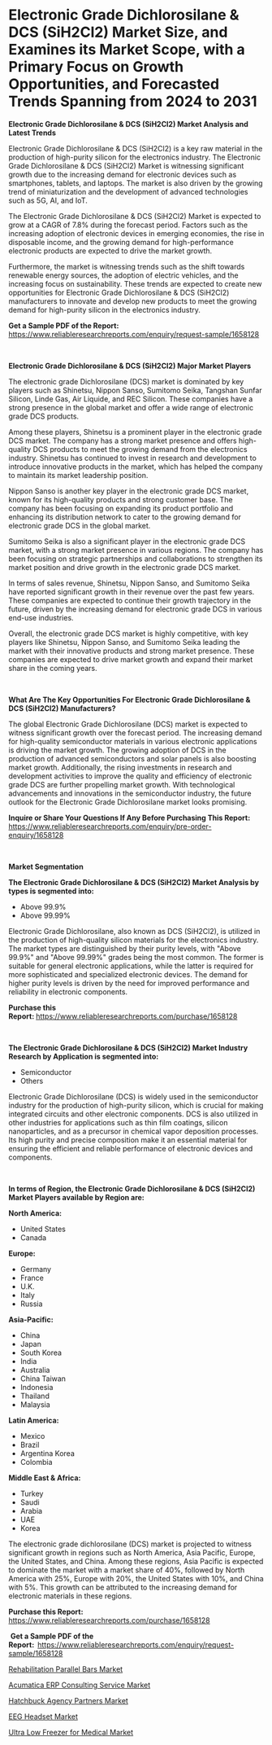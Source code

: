 <p><h1>Electronic Grade Dichlorosilane & DCS (SiH2Cl2) Market Size, and Examines its Market Scope, with a Primary Focus on Growth Opportunities, and Forecasted Trends Spanning from 2024 to 2031</h1></p><p><strong>Electronic Grade Dichlorosilane & DCS (SiH2Cl2) Market Analysis and Latest Trends</strong></p>
<p><p>Electronic Grade Dichlorosilane & DCS (SiH2Cl2) is a key raw material in the production of high-purity silicon for the electronics industry. The Electronic Grade Dichlorosilane & DCS (SiH2Cl2) Market is witnessing significant growth due to the increasing demand for electronic devices such as smartphones, tablets, and laptops. The market is also driven by the growing trend of miniaturization and the development of advanced technologies such as 5G, AI, and IoT.</p><p>The Electronic Grade Dichlorosilane & DCS (SiH2Cl2) Market is expected to grow at a CAGR of 7.8% during the forecast period. Factors such as the increasing adoption of electronic devices in emerging economies, the rise in disposable income, and the growing demand for high-performance electronic products are expected to drive the market growth.</p><p>Furthermore, the market is witnessing trends such as the shift towards renewable energy sources, the adoption of electric vehicles, and the increasing focus on sustainability. These trends are expected to create new opportunities for Electronic Grade Dichlorosilane & DCS (SiH2Cl2) manufacturers to innovate and develop new products to meet the growing demand for high-purity silicon in the electronics industry.</p></p>
<p><strong>Get a Sample PDF of the Report:&nbsp;</strong> <a href="https://www.reliableresearchreports.com/enquiry/request-sample/1658128">https://www.reliableresearchreports.com/enquiry/request-sample/1658128</a></p>
<p>&nbsp;</p>
<p><strong>Electronic Grade Dichlorosilane & DCS (SiH2Cl2) Major Market Players</strong></p>
<p><p>The electronic grade Dichlorosilane (DCS) market is dominated by key players such as Shinetsu, Nippon Sanso, Sumitomo Seika, Tangshan Sunfar Silicon, Linde Gas, Air Liquide, and REC Silicon. These companies have a strong presence in the global market and offer a wide range of electronic grade DCS products.</p><p>Among these players, Shinetsu is a prominent player in the electronic grade DCS market. The company has a strong market presence and offers high-quality DCS products to meet the growing demand from the electronics industry. Shinetsu has continued to invest in research and development to introduce innovative products in the market, which has helped the company to maintain its market leadership position.</p><p>Nippon Sanso is another key player in the electronic grade DCS market, known for its high-quality products and strong customer base. The company has been focusing on expanding its product portfolio and enhancing its distribution network to cater to the growing demand for electronic grade DCS in the global market.</p><p>Sumitomo Seika is also a significant player in the electronic grade DCS market, with a strong market presence in various regions. The company has been focusing on strategic partnerships and collaborations to strengthen its market position and drive growth in the electronic grade DCS market.</p><p>In terms of sales revenue, Shinetsu, Nippon Sanso, and Sumitomo Seika have reported significant growth in their revenue over the past few years. These companies are expected to continue their growth trajectory in the future, driven by the increasing demand for electronic grade DCS in various end-use industries.</p><p>Overall, the electronic grade DCS market is highly competitive, with key players like Shinetsu, Nippon Sanso, and Sumitomo Seika leading the market with their innovative products and strong market presence. These companies are expected to drive market growth and expand their market share in the coming years.</p></p>
<p>&nbsp;</p>
<p><strong>What Are The Key Opportunities For Electronic Grade Dichlorosilane & DCS (SiH2Cl2) Manufacturers?</strong></p>
<p><p>The global Electronic Grade Dichlorosilane (DCS) market is expected to witness significant growth over the forecast period. The increasing demand for high-quality semiconductor materials in various electronic applications is driving the market growth. The growing adoption of DCS in the production of advanced semiconductors and solar panels is also boosting market growth. Additionally, the rising investments in research and development activities to improve the quality and efficiency of electronic grade DCS are further propelling market growth. With technological advancements and innovations in the semiconductor industry, the future outlook for the Electronic Grade Dichlorosilane market looks promising.</p></p>
<p><strong>Inquire or Share Your Questions If Any Before Purchasing This Report:</strong> <a href="https://www.reliableresearchreports.com/enquiry/pre-order-enquiry/1658128">https://www.reliableresearchreports.com/enquiry/pre-order-enquiry/1658128</a></p>
<p>&nbsp;</p>
<p><strong>Market Segmentation</strong></p>
<p><strong>The Electronic Grade Dichlorosilane & DCS (SiH2Cl2) Market Analysis by types is segmented into:</strong></p>
<p><ul><li>Above 99.9%</li><li>Above 99.99%</li></ul></p>
<p><p>Electronic Grade Dichlorosilane, also known as DCS (SiH2Cl2), is utilized in the production of high-quality silicon materials for the electronics industry. The market types are distinguished by their purity levels, with "Above 99.9%" and "Above 99.99%" grades being the most common. The former is suitable for general electronic applications, while the latter is required for more sophisticated and specialized electronic devices. The demand for higher purity levels is driven by the need for improved performance and reliability in electronic components.</p></p>
<p><strong>Purchase this Report:&nbsp;</strong><a href="https://www.reliableresearchreports.com/purchase/1658128">https://www.reliableresearchreports.com/purchase/1658128</a></p>
<p>&nbsp;</p>
<p><strong>The Electronic Grade Dichlorosilane & DCS (SiH2Cl2) Market Industry Research by Application is segmented into:</strong></p>
<p><ul><li>Semiconductor</li><li>Others</li></ul></p>
<p><p>Electronic Grade Dichlorosilane (DCS) is widely used in the semiconductor industry for the production of high-purity silicon, which is crucial for making integrated circuits and other electronic components. DCS is also utilized in other industries for applications such as thin film coatings, silicon nanoparticles, and as a precursor in chemical vapor deposition processes. Its high purity and precise composition make it an essential material for ensuring the efficient and reliable performance of electronic devices and components.</p></p>
<p>&nbsp;</p>
<p><strong>In terms of Region, the Electronic Grade Dichlorosilane & DCS (SiH2Cl2) Market Players available by Region are:</strong></p>
<p>
    <p> <strong> North America: </strong>
        <ul>
            <li>United States</li>
            <li>Canada</li>
        </ul>
        </p> 
    <p> <strong> Europe: </strong>
        <ul>
            <li>Germany</li>
            <li>France</li>
            <li>U.K.</li>
            <li>Italy</li>
            <li>Russia</li>
        </ul>
        </p> 
    <p> <strong> Asia-Pacific: </strong>
        <ul>
            <li>China</li>
            <li>Japan</li>
            <li>South Korea</li>
            <li>India</li>
            <li>Australia</li>
            <li>China Taiwan</li>
            <li>Indonesia</li>
            <li>Thailand</li>
            <li>Malaysia</li>
        </ul>
        </p> 
    <p> <strong> Latin America: </strong>
        <ul>
            <li>Mexico</li>
            <li>Brazil</li>
            <li>Argentina Korea</li>
            <li>Colombia</li>
        </ul>
        </p> 
    <p> <strong> Middle East & Africa: </strong>
        <ul>
            <li>Turkey</li>
            <li>Saudi</li>
            <li>Arabia</li>
            <li>UAE</li>
            <li>Korea</li>
        </ul>
    </p>
    </p>
<p><p>The electronic grade dichlorosilane (DCS) market is projected to witness significant growth in regions such as North America, Asia Pacific, Europe, the United States, and China. Among these regions, Asia Pacific is expected to dominate the market with a market share of 40%, followed by North America with 25%, Europe with 20%, the United States with 10%, and China with 5%. This growth can be attributed to the increasing demand for electronic materials in these regions.</p></p>
<p><strong>Purchase this Report: </strong><a href="https://www.reliableresearchreports.com/purchase/1658128">https://www.reliableresearchreports.com/purchase/1658128</a></p>
<p>&nbsp;<strong>Get a Sample PDF of the Report:&nbsp;&nbsp;</strong><a href="https://www.reliableresearchreports.com/enquiry/request-sample/1658128">https://www.reliableresearchreports.com/enquiry/request-sample/1658128</a></p>
<p><strong></strong></p>
<p><p><a href="https://medium.com/@elizabethalexander97/rehabilitation-parallel-bars-market-insight-market-trends-growth-forecasted-from-2024-to-2031-a7afc87abaee">Rehabilitation Parallel Bars Market</a></p><p><a href="https://github.com/wusalecollins540tpqoz/Market-Research-Report-List-1/blob/main/acumatica-erp-consulting-service-market.md">Acumatica ERP Consulting Service Market</a></p><p><a href="https://github.com/pjcfca/Market-Research-Report-List-1/blob/main/hatchbuck-agency-partners-market.md">Hatchbuck Agency Partners Market</a></p><p><a href="https://medium.com/@sarahhopkins94/eeg-headset-market-insight-market-trends-growth-forecasted-from-2024-to-2031-d3ab02af18db">EEG Headset Market</a></p><p><a href="https://medium.com/@sarahhopkins94/ultra-low-freezer-for-medical-market-share-evolution-and-market-growth-trends-2024-2031-3f28669e58a6">Ultra Low Freezer for Medical Market</a></p></p>